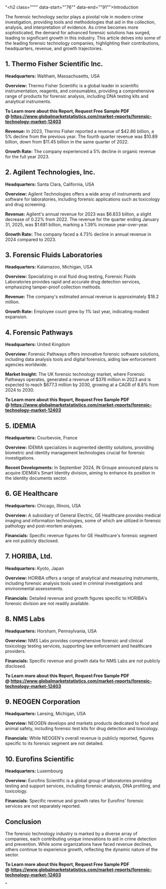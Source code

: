 "<h2 class="""" data-start=""76"" data-end=""91"">Introduction</h2>
<p class="""" data-start=""93"" data-end=""250""><span class=""relative -mx-px my-[-0.2rem] rounded-sm px-px py-[0.2rem]"">The forensic technology sector plays a pivotal role in modern crime investigation, providing tools and methodologies that aid in the collection, analysis, and interpretation of evidence.</span> <span class=""relative -mx-px my-[-0.2rem] rounded-sm px-px py-[0.2rem]"">As crime becomes more sophisticated, the demand for advanced forensic solutions has surged, leading to significant growth in this industry.</span> <span class=""relative -mx-px my-[-0.2rem] rounded-sm px-px py-[0.2rem]"">This article delves into some of the leading forensic technology companies, highlighting their contributions, headquarters, revenue, and growth trajectories.</span></p>
<h2 class="""" data-start=""252"" data-end=""287"">1. Thermo Fisher Scientific Inc.</h2>
<p class="""" data-start=""289"" data-end=""388""><strong data-start=""289"" data-end=""306"">Headquarters:</strong> <span class=""relative -mx-px my-[-0.2rem] rounded-sm px-px py-[0.2rem]"">Waltham, Massachusetts, USA</span></p>
<p class="""" data-start=""390"" data-end=""485""><strong data-start=""390"" data-end=""403"">Overview:</strong> <span class=""relative -mx-px my-[-0.2rem] rounded-sm px-px py-[0.2rem]"">Thermo Fisher Scientific is a global leader in scientific instrumentation, reagents, and consumables, providing a comprehensive range of products for forensic analysis, including DNA testing kits and analytical instruments.</span></p>
<p class="""" data-start=""390"" data-end=""485""><strong>To Learn more about this Report, Request Free Sample PDF @&nbsp;<a href=""https://www.globalmarketstatistics.com/market-reports/forensic-technology-market-12403"">https://www.globalmarketstatistics.com/market-reports/forensic-technology-market-12403</a></strong></p>
<p class="""" data-start=""487"" data-end=""661""><strong data-start=""487"" data-end=""499"">Revenue:</strong> <span class=""relative -mx-px my-[-0.2rem] rounded-sm px-px py-[0.2rem]"">In 2023, Thermo Fisher reported a revenue of $42.86 billion, a 5% decline from the previous year.</span> <span class=""relative -mx-px my-[-0.2rem] rounded-sm px-px py-[0.2rem]"">The fourth quarter revenue was $10.89 billion, down from $11.45 billion in the same quarter of 2022.</span> </p>
<p class="""" data-start=""663"" data-end=""805""><strong data-start=""663"" data-end=""679"">Growth Rate:</strong> <span class=""relative -mx-px my-[-0.2rem] rounded-sm px-px py-[0.2rem]"">The company experienced a 5% decline in organic revenue for the full year 2023.</span> </p>
<h2 class="""" data-start=""807"" data-end=""839"">2. Agilent Technologies, Inc.</h2>
<p class="""" data-start=""841"" data-end=""944""><strong data-start=""841"" data-end=""858"">Headquarters:</strong> <span class=""relative -mx-px my-[-0.2rem] rounded-sm px-px py-[0.2rem]"">Santa Clara, California, USA</span></p>
<p class="""" data-start=""946"" data-end=""1045""><strong data-start=""946"" data-end=""959"">Overview:</strong> <span class=""relative -mx-px my-[-0.2rem] rounded-sm px-px py-[0.2rem]"">Agilent Technologies offers a wide array of instruments and software for laboratories, including forensic applications such as toxicology and drug screening.</span></p>
<p class="""" data-start=""1047"" data-end=""1225""><strong data-start=""1047"" data-end=""1059"">Revenue:</strong> <span class=""relative -mx-px my-[-0.2rem] rounded-sm px-px py-[0.2rem]"">Agilent's annual revenue for 2023 was $6.833 billion, a slight decrease of 0.22% from 2022.</span> <span class=""relative -mx-px my-[-0.2rem] rounded-sm px-px py-[0.2rem]"">The revenue for the quarter ending January 31, 2025, was $1.681 billion, marking a 1.39% increase year-over-year.</span> </p>
<p class="""" data-start=""1227"" data-end=""1369""><strong data-start=""1227"" data-end=""1243"">Growth Rate:</strong> <span class=""relative -mx-px my-[-0.2rem] rounded-sm px-px py-[0.2rem]"">The company faced a 4.73% decline in annual revenue in 2024 compared to 2023.</span> </p>
<h2 class="""" data-start=""1371"" data-end=""1405"">3. Forensic Fluids Laboratories</h2>
<p class="""" data-start=""1407"" data-end=""1510""><strong data-start=""1407"" data-end=""1424"">Headquarters:</strong> <span class=""relative -mx-px my-[-0.2rem] rounded-sm px-px py-[0.2rem]"">Kalamazoo, Michigan, USA</span></p>
<p class="""" data-start=""1512"" data-end=""1611""><strong data-start=""1512"" data-end=""1525"">Overview:</strong> <span class=""relative -mx-px my-[-0.2rem] rounded-sm px-px py-[0.2rem]"">Specializing in oral fluid drug testing, Forensic Fluids Laboratories provides rapid and accurate drug detection services, emphasizing tamper-proof collection methods.</span></p>
<p class="""" data-start=""1613"" data-end=""1751""><strong data-start=""1613"" data-end=""1625"">Revenue:</strong> <span class=""relative -mx-px my-[-0.2rem] rounded-sm px-px py-[0.2rem]"">The company's estimated annual revenue is approximately $18.2 million.</span> </p>
<p class="""" data-start=""1753"" data-end=""1895""><strong data-start=""1753"" data-end=""1769"">Growth Rate:</strong> <span class=""relative -mx-px my-[-0.2rem] rounded-sm px-px py-[0.2rem]"">Employee count grew by 1% last year, indicating modest expansion.</span> </p>
<h2 class="""" data-start=""1897"" data-end=""1920"">4. Forensic Pathways</h2>
<p class="""" data-start=""1922"" data-end=""2025""><strong data-start=""1922"" data-end=""1939"">Headquarters:</strong> <span class=""relative -mx-px my-[-0.2rem] rounded-sm px-px py-[0.2rem]"">United Kingdom</span></p>
<p class="""" data-start=""2027"" data-end=""2126""><strong data-start=""2027"" data-end=""2040"">Overview:</strong> <span class=""relative -mx-px my-[-0.2rem] rounded-sm px-px py-[0.2rem]"">Forensic Pathways offers innovative forensic software solutions, including data analysis tools and digital forensics, aiding law enforcement agencies worldwide.</span></p>
<p class="""" data-start=""2128"" data-end=""2273""><strong data-start=""2128"" data-end=""2147"">Market Insight:</strong> <span class=""relative -mx-px my-[-0.2rem] rounded-sm px-px py-[0.2rem]"">The UK forensic technology market, where Forensic Pathways operates, generated a revenue of $376 million in 2023 and is expected to reach $677.3 million by 2030, growing at a CAGR of 8.8% from 2024 to 2030.</span>&nbsp;</p>
<p class="""" data-start=""2128"" data-end=""2273""><strong>To Learn more about this Report, Request Free Sample PDF @&nbsp;<a href=""https://www.globalmarketstatistics.com/market-reports/forensic-technology-market-12403"">https://www.globalmarketstatistics.com/market-reports/forensic-technology-market-12403</a></strong></p>
<h2 class="""" data-start=""2275"" data-end=""2287"">5. IDEMIA</h2>
<p class="""" data-start=""2289"" data-end=""2392""><strong data-start=""2289"" data-end=""2306"">Headquarters:</strong> <span class=""relative -mx-px my-[-0.2rem] rounded-sm px-px py-[0.2rem]"">Courbevoie, France</span></p>
<p class="""" data-start=""2394"" data-end=""2493""><strong data-start=""2394"" data-end=""2407"">Overview:</strong> <span class=""relative -mx-px my-[-0.2rem] rounded-sm px-px py-[0.2rem]"">IDEMIA specializes in augmented identity solutions, providing biometric and identity management technologies crucial for forensic investigations.</span></p>
<p class="""" data-start=""2495"" data-end=""2645""><strong data-start=""2495"" data-end=""2519"">Recent Developments:</strong> <span class=""relative -mx-px my-[-0.2rem] rounded-sm px-px py-[0.2rem]"">In September 2024, IN Groupe announced plans to acquire IDEMIA's Smart Identity division, aiming to enhance its position in the identity documents sector.</span></p>
<h2 class="""" data-start=""2647"" data-end=""2666"">6. GE Healthcare</h2>
<p class="""" data-start=""2668"" data-end=""2771""><strong data-start=""2668"" data-end=""2685"">Headquarters:</strong> <span class=""relative -mx-px my-[-0.2rem] rounded-sm px-px py-[0.2rem]"">Chicago, Illinois, USA</span></p>
<p class="""" data-start=""2773"" data-end=""2872""><strong data-start=""2773"" data-end=""2786"">Overview:</strong> <span class=""relative -mx-px my-[-0.2rem] rounded-sm px-px py-[0.2rem]"">A subsidiary of General Electric, GE Healthcare provides medical imaging and information technologies, some of which are utilized in forensic pathology and post-mortem analyses.</span></p>
<p class="""" data-start=""2874"" data-end=""2975""><strong data-start=""2874"" data-end=""2889"">Financials:</strong> <span class=""relative -mx-px my-[-0.2rem] rounded-sm px-px py-[0.2rem]"">Specific revenue figures for GE Healthcare's forensic segment are not publicly disclosed.</span></p>
<h2 class="""" data-start=""2977"" data-end=""2995"">7. HORIBA, Ltd.</h2>
<p class="""" data-start=""2997"" data-end=""3100""><strong data-start=""2997"" data-end=""3014"">Headquarters:</strong> <span class=""relative -mx-px my-[-0.2rem] rounded-sm px-px py-[0.2rem]"">Kyoto, Japan</span></p>
<p class="""" data-start=""3102"" data-end=""3201""><strong data-start=""3102"" data-end=""3115"">Overview:</strong> <span class=""relative -mx-px my-[-0.2rem] rounded-sm px-px py-[0.2rem]"">HORIBA offers a range of analytical and measuring instruments, including forensic analysis tools used in criminal investigations and environmental assessments.</span></p>
<p class="""" data-start=""3203"" data-end=""3304""><strong data-start=""3203"" data-end=""3218"">Financials:</strong> <span class=""relative -mx-px my-[-0.2rem] rounded-sm px-px py-[0.2rem]"">Detailed revenue and growth figures specific to HORIBA's forensic division are not readily available.</span></p>
<h2 class="""" data-start=""3306"" data-end=""3320"">8. NMS Labs</h2>
<p class="""" data-start=""3322"" data-end=""3425""><strong data-start=""3322"" data-end=""3339"">Headquarters:</strong> <span class=""relative -mx-px my-[-0.2rem] rounded-sm px-px py-[0.2rem]"">Horsham, Pennsylvania, USA</span></p>
<p class="""" data-start=""3427"" data-end=""3526""><strong data-start=""3427"" data-end=""3440"">Overview:</strong> <span class=""relative -mx-px my-[-0.2rem] rounded-sm px-px py-[0.2rem]"">NMS Labs provides comprehensive forensic and clinical toxicology testing services, supporting law enforcement and healthcare providers.</span></p>
<p class="""" data-start=""3528"" data-end=""3629""><strong data-start=""3528"" data-end=""3543"">Financials:</strong> <span class=""relative -mx-px my-[-0.2rem] rounded-sm px-px py-[0.2rem]"">Specific revenue and growth data for NMS Labs are not publicly disclosed.</span></p>
<p class="""" data-start=""3528"" data-end=""3629""><strong>To Learn more about this Report, Request Free Sample PDF @&nbsp;<a href=""https://www.globalmarketstatistics.com/market-reports/forensic-technology-market-12403"">https://www.globalmarketstatistics.com/market-reports/forensic-technology-market-12403</a></strong></p>
<h2 class="""" data-start=""3631"" data-end=""3655"">9. NEOGEN Corporation</h2>
<p class="""" data-start=""3657"" data-end=""3760""><strong data-start=""3657"" data-end=""3674"">Headquarters:</strong> <span class=""relative -mx-px my-[-0.2rem] rounded-sm px-px py-[0.2rem]"">Lansing, Michigan, USA</span></p>
<p class="""" data-start=""3762"" data-end=""3861""><strong data-start=""3762"" data-end=""3775"">Overview:</strong> <span class=""relative -mx-px my-[-0.2rem] rounded-sm px-px py-[0.2rem]"">NEOGEN develops and markets products dedicated to food and animal safety, including forensic test kits for drug detection and toxicology.</span></p>
<p class="""" data-start=""3863"" data-end=""3964""><strong data-start=""3863"" data-end=""3878"">Financials:</strong> <span class=""relative -mx-px my-[-0.2rem] rounded-sm px-px py-[0.2rem]"">While NEOGEN's overall revenue is publicly reported, figures specific to its forensic segment are not detailed.</span></p>
<h2 class="""" data-start=""3966"" data-end=""3992"">10. Eurofins Scientific</h2>
<p class="""" data-start=""3994"" data-end=""4097""><strong data-start=""3994"" data-end=""4011"">Headquarters:</strong> <span class=""relative -mx-px my-[-0.2rem] rounded-sm px-px py-[0.2rem]"">Luxembourg</span></p>
<p class="""" data-start=""4099"" data-end=""4198""><strong data-start=""4099"" data-end=""4112"">Overview:</strong> <span class=""relative -mx-px my-[-0.2rem] rounded-sm px-px py-[0.2rem]"">Eurofins Scientific is a global group of laboratories providing testing and support services, including forensic analysis, DNA profiling, and toxicology.</span></p>
<p class="""" data-start=""4200"" data-end=""4301""><strong data-start=""4200"" data-end=""4215"">Financials:</strong> <span class=""relative -mx-px my-[-0.2rem] rounded-sm px-px py-[0.2rem]"">Specific revenue and growth rates for Eurofins' forensic services are not separately reported.</span></p>
<h2 class="""" data-start=""4303"" data-end=""4316"">Conclusion</h2>
<p class="""" data-start=""4318"" data-end=""4754"">The forensic technology industry is marked by a diverse array of companies, each contributing unique innovations to aid in crime detection and prevention. While some organizations have faced revenue declines, others continue to experience growth, reflecting the dynamic nature of the sector.</p>
<p class="""" data-start=""4318"" data-end=""4754""><strong>To Learn more about this Report, Request Free Sample PDF @&nbsp;<a href=""https://www.globalmarketstatistics.com/market-reports/forensic-technology-market-12403"">https://www.globalmarketstatistics.com/market-reports/forensic-technology-market-12403</a></strong></p>"
